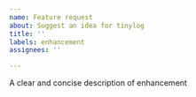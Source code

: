 ```yaml
---
name: Feature request
about: Suggest an idea for tinylog
title: ''
labels: enhancement
assignees: ''

---
```


A clear and concise description of enhancement
